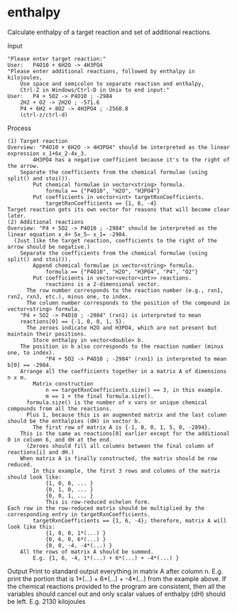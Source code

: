 # enthalpy
Calculate enthalpy of a target reaction and set of additional reactions.


Input

	"Please enter target reaction:"
	User: 	P4O10 + 6H2O -> 4H3PO4 
	"Please enter additional reactions, followed by enthalpy in kilojoules, 
		Use space and semicolon to separate reaction and enthalpy, 
		Ctrl-Z in Windows/Ctrl-D in Unix to end input:"
	User: 	P4 + 5O2 -> P4O10 ; -2984
		2H2 + O2 -> 2H2O ; -571.6
		P4 + 6H2 + 8O2 -> 4H3PO4 ; -2568.8
		(ctrl-z/ctrl-d)


Process

	(1) Target reaction 
    Overview: "P4O10 + 6H2O -> 4H3PO4" should be interpreted as the linear expression x_1+6x_2-4x_3.
			4H3PO4 has a negative coefficient because it's to the right of the arrow.
		Separate the coefficients from the chemical formulae (using split() and stoi()).
			Put chemical formulae in vector<string> formula.
				formula == {"P4O10", "H2O", "H3PO4"}
			Put coefficients in vector<int> targetRxnCoefficients.
				targetRxnCoefficients == {1, 6, -4}
    Target reaction gets its own vector for reasons that will become clear later.
	(2) Additional reactions 
    Overview: "P4 + 5O2 -> P4O10 ; -2984" should be interpreted as the linear equation x_4+ 5x_5– x_1= -2984.
      (Just like the target reaction, coefficients to the right of the arrow should be negative.)
		Separate the coefficients from the chemical formulae (using split() and stoi()).
			Append chemical formulae in vector<string> formula. 
				formula == {"P4O10", "H2O", "H3PO4", "P4", "O2"}
			Put coefficients in vector<vector<int>> reactions. 
				reactions is a 2-dimensional vector. 
          The row number corresponds to the reaction number (e.g., rxn1, rxn2, rxn3, etc.), minus one, to index.
          The column number corresponds to the position of the compound in vector<string> formula.
        "P4 + 5O2 -> P4O10 ; -2984" (rxn1) is interpreted to mean 
        reactions[0] == {-1, 0, 0, 1, 5}.
          The zeroes indicate H2O and H3PO4, which are not present but maintain their positions.
			Store enthalpy in vector<double> b.
        The position in b also corresponds to the reaction number (minus one, to index).
				"P4 + 5O2 -> P4O10 ; -2984" (rxn1) is interpreted to mean b[0] == -2984.
		Arrange all the coefficients together in a matrix A of dimensions n x m. 
			Matrix construction
				n == targetRxnCoefficients.size() == 3, in this example.
				m == 1 + the final formula.size().
          formula.size() is the number of x vars or unique chemical compounds from all the reactions.
          Plus 1, because this is an augmented matrix and the last column should be the enthalpies (dH) in vector b.
			The first row of matrix A is {-1, 0, 0, 1, 5, 0, -2894}.
        This is the same as reactions[0] earlier except for the additional 0 in column 6, and dH at the end.
          (Zeroes should fill all columns between the final column of reactions[i] and dH.)
		When matrix A is finally constructed, the matrix should be row reduced.
			In this example, the first 3 rows and columns of the matrix should look like:
				{1, 0, 0, ... }
				{0, 1, 0, ... }
				{0, 0, 1, ... }
				This is row-reduced echelon form. 
    Each row in the row-reduced matrix should be multiplied by the corresponding entry in targetRxnCoefficients.
			targetRxnCoefficients == {1, 6, -4}; therefore, matrix A will look like this: 
				{1, 0, 0, 1*(...) }
				{0, 6, 0, 6*(...) }
				{0, 0, -4, -4*(...) }
		All the rows of matrix A should be summed.
			E.g. {1, 6, -4, 1*(...) + 6*(...) + -4*(...) }
			
			
Output
	Print to standard output everything in matrix A after column n.
		E.g. print the portion that is 1*(...) + 6*(...) + -4*(...) from the example above.
	If the chemical reactions provided to the program are consistent, then all the variables should cancel out and only scalar values of enthalpy (dH) should be left.
		E.g. 2130 kilojoules
